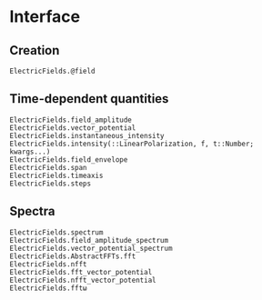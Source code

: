 # Interface

## Creation

```@docs
ElectricFields.@field
```

## Time-dependent quantities

```@docs
ElectricFields.field_amplitude
ElectricFields.vector_potential
ElectricFields.instantaneous_intensity
ElectricFields.intensity(::LinearPolarization, f, t::Number; kwargs...)
ElectricFields.field_envelope
ElectricFields.span
ElectricFields.timeaxis
ElectricFields.steps
```

## Spectra

```@docs
ElectricFields.spectrum
ElectricFields.field_amplitude_spectrum
ElectricFields.vector_potential_spectrum
ElectricFields.AbstractFFTs.fft
ElectricFields.nfft
ElectricFields.fft_vector_potential
ElectricFields.nfft_vector_potential
ElectricFields.fftω
```

